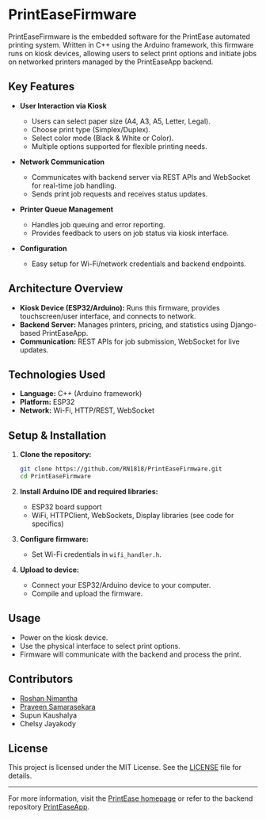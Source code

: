 # PrintEaseFirmware

PrintEaseFirmware is the embedded software for the PrintEase automated printing system. Written in C++ using the Arduino framework, this firmware runs on kiosk devices, allowing users to select print options and initiate jobs on networked printers managed by the PrintEaseApp backend.

## Key Features

- **User Interaction via Kiosk**
  - Users can select paper size (A4, A3, A5, Letter, Legal).
  - Choose print type (Simplex/Duplex).
  - Select color mode (Black & White or Color).
  - Multiple options supported for flexible printing needs.

- **Network Communication**
  - Communicates with backend server via REST APIs and WebSocket for real-time job handling.
  - Sends print job requests and receives status updates.

- **Printer Queue Management**
  - Handles job queuing and error reporting.
  - Provides feedback to users on job status via kiosk interface.

- **Configuration**
  - Easy setup for Wi-Fi/network credentials and backend endpoints.

## Architecture Overview

- **Kiosk Device (ESP32/Arduino):** Runs this firmware, provides touchscreen/user interface, and connects to network.
- **Backend Server:** Manages printers, pricing, and statistics using Django-based PrintEaseApp.
- **Communication:** REST APIs for job submission, WebSocket for live updates.

## Technologies Used

- **Language:** C++ (Arduino framework)
- **Platform:** ESP32
- **Network:** Wi-Fi, HTTP/REST, WebSocket

## Setup & Installation

1. **Clone the repository:**
    ```sh
    git clone https://github.com/RN1818/PrintEaseFirmware.git
    cd PrintEaseFirmware
    ```

2. **Install Arduino IDE and required libraries:**
    - ESP32 board support
    - WiFi, HTTPClient, WebSockets, Display libraries (see code for specifics)

3. **Configure firmware:**
    - Set Wi-Fi credentials in `wifi_handler.h`.

4. **Upload to device:**
    - Connect your ESP32/Arduino device to your computer.
    - Compile and upload the firmware.

## Usage

- Power on the kiosk device.
- Use the physical interface to select print options.
- Firmware will communicate with the backend and process the print.

## Contributors

- [Roshan Nimantha](https://github.com/RN1818)
- [Praveen Samarasekara](https://github.com/RP-Samarasekara)
- Supun Kaushalya
- Chelsy Jayakody

## License

This project is licensed under the MIT License. See the [LICENSE](LICENSE) file for details.

---

For more information, visit the [PrintEase homepage](https://print-ease-app.vercel.app) or refer to the backend repository [PrintEaseApp](https://github.com/RN1818/PrintEaseApp).
